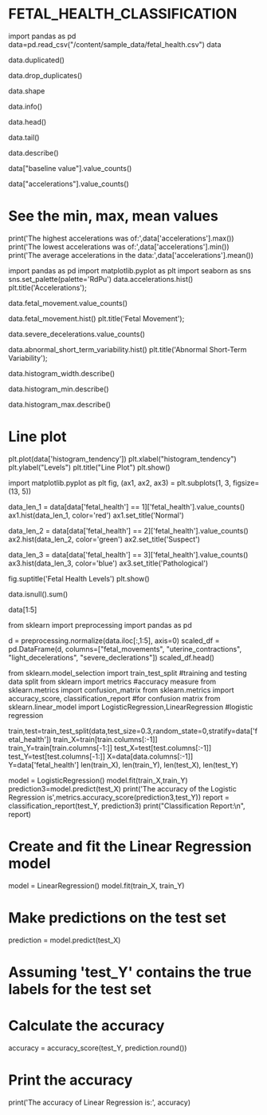 # FETAL_HEALTH_CLASSIFICATION

import pandas as pd
data=pd.read_csv("/content/sample_data/fetal_health.csv")
data

data.duplicated()

data.drop_duplicates()

data.shape

data.info()

data.head()

data.tail()

data.describe()

data["baseline value"].value_counts()

data["accelerations"].value_counts()

# See the min, max, mean values
print('The highest accelerations was of:',data['accelerations'].max())
print('The lowest accelerations was of:',data['accelerations'].min())
print('The average accelerations in the data:',data['accelerations'].mean())

import pandas as pd
import matplotlib.pyplot as plt
import seaborn as sns
sns.set_palette(palette='RdPu')
data.accelerations.hist()
plt.title('Accelerations');

data.fetal_movement.value_counts()

data.fetal_movement.hist()
plt.title('Fetal Movement');

data.severe_decelerations.value_counts()

data.abnormal_short_term_variability.hist()
plt.title('Abnormal Short-Term Variability');

data.histogram_width.describe()

data.histogram_min.describe()

data.histogram_max.describe()

# Line plot
plt.plot(data['histogram_tendency'])
plt.xlabel("histogram_tendency")
plt.ylabel("Levels")
plt.title("Line Plot")
plt.show()

import matplotlib.pyplot as plt
fig, (ax1, ax2, ax3) = plt.subplots(1, 3, figsize=(13, 5))

data_len_1 = data[data['fetal_health'] == 1]['fetal_health'].value_counts()
ax1.hist(data_len_1, color='red')
ax1.set_title('Normal')

data_len_2 = data[data['fetal_health'] == 2]['fetal_health'].value_counts()
ax2.hist(data_len_2, color='green')
ax2.set_title('Suspect')

data_len_3 = data[data['fetal_health'] == 3]['fetal_health'].value_counts()
ax3.hist(data_len_3, color='blue')
ax3.set_title('Pathological')

fig.suptitle('Fetal Health Levels')
plt.show()

data.isnull().sum()

data[1:5]

from sklearn import preprocessing
import pandas as pd

d = preprocessing.normalize(data.iloc[:,1:5], axis=0)
scaled_df = pd.DataFrame(d, columns=["fetal_movements", "uterine_contractions", "light_decelerations", "severe_declerations"])
scaled_df.head()

from sklearn.model_selection import train_test_split #training and testing data split
from sklearn import metrics #accuracy measure
from sklearn.metrics import confusion_matrix
from sklearn.metrics import accuracy_score, classification_report #for confusion matrix
from sklearn.linear_model import LogisticRegression,LinearRegression #logistic regression

train,test=train_test_split(data,test_size=0.3,random_state=0,stratify=data['fetal_health'])
train_X=train[train.columns[:-1]]
train_Y=train[train.columns[-1:]]
test_X=test[test.columns[:-1]]
test_Y=test[test.columns[-1:]]
X=data[data.columns[:-1]]
Y=data['fetal_health']
len(train_X), len(train_Y), len(test_X), len(test_Y)

model = LogisticRegression()
model.fit(train_X,train_Y)
prediction3=model.predict(test_X)
print('The accuracy of the Logistic Regression is',metrics.accuracy_score(prediction3,test_Y))
report = classification_report(test_Y, prediction3)
print("Classification Report:\n", report)

# Create and fit the Linear Regression model
model = LinearRegression()
model.fit(train_X, train_Y)

# Make predictions on the test set
prediction = model.predict(test_X)

# Assuming 'test_Y' contains the true labels for the test set
# Calculate the accuracy
accuracy = accuracy_score(test_Y, prediction.round())

# Print the accuracy
print('The accuracy of Linear Regression is:', accuracy)
